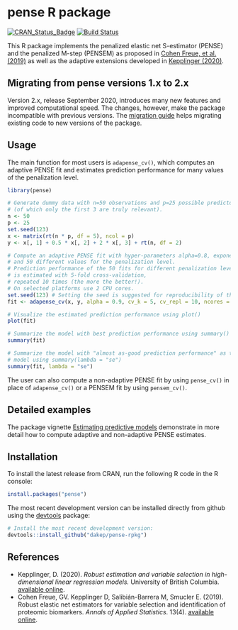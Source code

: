 
# pense R package

<!-- begin badges -->

[![CRAN\_Status\_Badge](https://www.r-pkg.org/badges/version/pense)](https://CRAN.R-project.org/package=pense)
[![Build
Status](https://travis-ci.com/dakep/pense-rpkg.svg?branch=release/2.0.3)](https://travis-ci.com/dakep/pense-rpkg)
<!-- end badges -->

This R package implements the penalized elastic net S-estimator (PENSE)
and the penalized M-step (PENSEM) as proposed in [Cohen Freue, et al.
(2019)](https://projecteuclid.org/euclid.aoas/1574910036) as well as the
adaptive extensions developed in [Kepplinger
(2020)](https://hdl.handle.net/2429/75637).

## Migrating from pense versions 1.x to 2.x

Version 2.x, release September 2020, introduces many new features and
improved computational speed. The changes, however, make the package
incompatible with previous versions. The [migration
guide](https://dakep.github.io/pense-rpkg/articles/migration_guide.html)
helps migrating existing code to new versions of the package.

## Usage

The main function for most users is `adapense_cv()`, which computes an
adaptive PENSE fit and estimates prediction performance for many values
of the penalization level.

``` r
library(pense)

# Generate dummy data with n=50 observations and p=25 possible predictors
# (of which only the first 3 are truly relevant).
n <- 50
p <- 25
set.seed(123)
x <- matrix(rt(n * p, df = 5), ncol = p)
y <- x[, 1] + 0.5 * x[, 2] + 2 * x[, 3] + rt(n, df = 2)

# Compute an adaptive PENSE fit with hyper-parameters alpha=0.8, exponent=2,
# and 50 different values for the penalization level.
# Prediction performance of the 50 fits for different penalization levels
# is estimated with 5-fold cross-validation,
# repeated 10 times (the more the better!).
# On selected platforms use 2 CPU cores.
set.seed(123) # Setting the seed is suggested for reproducibility of the CV results.
fit <- adapense_cv(x, y, alpha = 0.9, cv_k = 5, cv_repl = 10, ncores = 2)

# Visualize the estimated prediction performance using plot()
plot(fit)

# Summarize the model with best prediction performance using summary()
summary(fit)

# Summarize the model with "almost as-good prediction performance" as the best
# model using summary(lambda = "se")
summary(fit, lambda = "se")
```

The user can also compute a non-adaptive PENSE fit by using `pense_cv()`
in place of `adapense_cv()` or a PENSEM fit by using `pensem_cv()`.

## Detailed examples

The package vignette [Estimating predictive
models](https://dakep.github.io/pense-rpkg/articles/computing_adapense.html)
demonstrate in more detail how to compute adaptive and non-adaptive
PENSE estimates.

## Installation

To install the latest release from CRAN, run the following R code in the
R console:

``` r
install.packages("pense")
```

The most recent development version can be installed directly from
github using the [devtools](https://cran.r-project.org/package=devtools)
package:

``` r
# Install the most recent development version:
devtools::install_github("dakep/pense-rpkg")
```

## References

  - Kepplinger, D. (2020). *Robust estimation and variable selection in
    high-dimensional linear regression models.* University of British
    Columbia. [available online](https://hdl.handle.net/2429/75637).
  - Cohen Freue, GV. Kepplinger D, Salibián-Barrera M, Smucler E.
    (2019). Robust elastic net estimators for variable selection and
    identification of proteomic biomarkers. *Annals of Applied
    Statistics*. 13(4). [available
    online](https://projecteuclid.org/euclid.aoas/1574910036).
